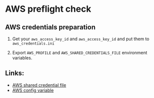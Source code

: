 
# AWS preflight check

## AWS credentials preparation

1. Get your `aws_access_key_id` and `aws_access_key_id` and put them
   to `aws_credentials.ini`

2. Export `AWS_PROFILE` and `AWS_SHARED_CREDENTIALS_FILE` environment variables.


## Links:

* [AWS shared credential file][aws-credentials-file]
* [AWS config variable][aws-config-variables]

[aws-config-variables]: https://docs.aws.amazon.com/cli/latest/topic/config-vars.html#aws-cli-configuration-variables
[aws-credentials-file]: https://docs.aws.amazon.com/cli/latest/topic/config-vars.html#credentials


